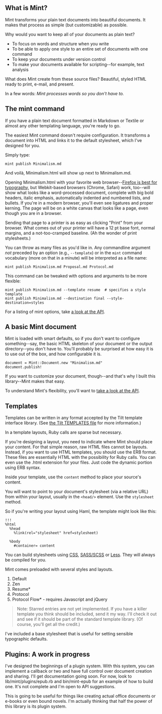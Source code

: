 What is Mint?
-------------

Mint transforms your plain text documents into beautiful documents. It makes that process as simple (but customizable) as possible.

Why would you want to keep all of your documents as plain text?

- To focus on words and structure when you write
- To be able to apply one style to an entire set of documents with one command
- To keep your documents under version control
- To make your documents available for scripting--for example, text analysis

What does Mint create from these source files? Beautiful, styled HTML ready to print, e-mail, and present.

In a few words: *Mint processes words so you don't have to.*

The mint command
----------------

If you have a plain text document formatted in Markdown or Textile or almost any other templating language, you're ready to go.

The easiest Mint command doesn't require configuration. It transforms a document into HTML and links it to the default stylesheet, which I've designed for you.

Simply type:

    mint publish Minimalism.md

And voil&agrave;, Minimalism.html will show up next to Minimalism.md.

Opening Minimalism.html with your favorite web browser--[Firefox is best for typography][Firefox typography], but Webkit-based browsers (Chrome, Safari) work, too--will show what looks like a word-processed document, complete with big bold headers, italic emphasis, automatically indented and numbered lists, and bullets. If you're in a modern browser, you'll even see ligatures and proper kerning. The page will be on a white canvas that looks like a page, even though you are in a browser.

Sending that page to a printer is as easy as clicking "Print" from your browser. What comes out of your printer will have a 12 pt base font, normal margins, and a not-too-cramped baseline. (Ah the wonder of print stylesheets.)

You can throw as many files as you'd like in. Any commandline argument *not* preceded by an option (e.g., `--template`) or in the `mint` command vocabulary (more on that in a minute) will be interpreted as a file name:

    mint publish Minimalism.md Proposal.md Protocol.md

This command can be tweaked with options and arguments to be more flexible:

    mint publish Minimalism.md --template resume  # specifies a style template
    mint publish Minimalism.md --destination final --style-destination=styles

For a listing of mint options, take [a look at the API][API].

A basic Mint document
---------------------

Mint is loaded with smart defaults, so if you don't want to configure something--say, the basic HTML skeleton of your document or the output directory--you don't have to. You'll probably be surprised at how easy it is to use out of the box, and how configurable it is.

    document = Mint::Document.new "Minimalism.md"
    document.publish!

If you want to customize your document, though--and that's why I built this library--Mint makes that easy.

To understand Mint's flexibility, you'll want to [take a look at the API][API].

[Firefox typography]: http://opentype.info/blog/2008/06/14/kerning-and-opentype-features-in-firefox-3/ "Firefox 3 supports kerning and automatic ligatures"

Templates
---------

Templates can be written in any format accepted by the Tilt template interface library. (See [the Tilt TEMPLATES file][Tilt templates] for more information.)

In a template layouts, Ruby calls are sparse but necessary.

If you're designing a layout, you need to indicate where Mint should place your content. For that simple reason, raw HTML files cannot be layouts. Instead, if you want to use HTML templates, you should use the ERB format. These files are essentially HTML with the possibility for Ruby calls. You can even use the .html extension for your files. Just code the dynamic portion using ERB syntax.

Inside your template, use the `content` method to place your source's content.

You will want to point to your document's stylesheet (via a relative URL) from within your layout, usually in the `<head/>` element. Use the `stylesheet` method.

So if you're writing your layout using Haml, the template might look like this:

    !!!
    %html
      %head
        %link(rel="stylesheet" href=stylesheet)

      %body
        #container= content

You can build stylesheets using [CSS][], [SASS/SCSS][] or [Less][]. They will always be compiled for you.

Mint comes preloaded with several styles and layouts.

1. Default
2. Zen
3. Resume\*
4. Protocol
5. Protocol Flow\* - requires Javascript and jQuery

> Note: Starred entries are not yet implemented. If you have a killer
> template you think should be included, send it my way. I'll check
> it out and see if it should be part of the standard template library.
> (Of course, you'll get all the credit.)

I've included a base stylesheet that is useful for setting sensible typographic defaults.

Plugins: A work in progress
---------------------------

I've designed the beginnings of a plugin system. With this system, you can implement a callback or two and have full control over document creation and sharing. I'll get documentation going soon. For now, look to lib/mint/plugins/epub.rb and bin/mint-epub for an example of how to build one. It's not complete and I'm open to API suggestions. 

This is going to be useful for things like creating actual office documents or e-books or even bound novels. I'm actually thinking that half the power of this library is its plugin system.

[API]: http://github.com/davejacobs/mint/tree/master/doc/API.md
[Tilt templates]: http://github.com/rtomayko/tilt/blob/master/TEMPLATES.md "A listing of all templates supported by Tilt."
[CSS]: http://en.wikipedia.org/wiki/Cascading_Style_Sheets
[SASS/SCSS]: http://sass-lang.com/
[Less]: http://lesscss.org/
